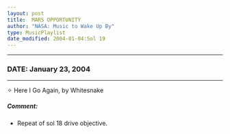 ```yaml
---
layout: post
title:  MARS OPPORTUNITY
author: "NASA: Music to Wake Up By"
type: MusicPlaylist
date_modified: 2004-01-04:Sol 19
---
```


----
### DATE: January 23, 2004
----
✧ Here I Go Again, by Whitesnake

##### Comment:
* Repeat of sol 18 drive objective.
